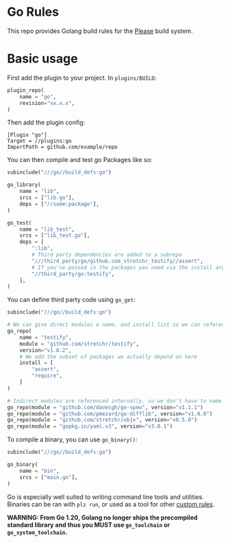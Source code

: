 # Go Rules
This repo provides Golang build rules for the [Please](https://please.build) build system. 

# Basic usage

First add the plugin to your project. In `plugins/BUILD`:
```python
plugin_repo(
    name = "go",
    revision="vx.x.x",
)
```

Then add the plugin config:
```
[Plugin "go"]
Target = //plugins:go
ImportPath = github.com/example/repo
```

You can then compile and test go Packages like so:
```python
subinclude("///go//build_defs:go")

go_library(
    name = "lib",
    srcs = ["lib.go"],
    deps = ["//some:package"],
)

go_test(
    name = "lib_test",
    srcs = ["lib_test.go"],
    deps = [
        ":lib",
        # Third party dependencies are added to a subrepo
        "///third_party/go/github.com_stretchr_testify//assert",
        # If you've passed in the packages you need via the install arg (see below) then you can depend on them like so
        "//third_party/go:testify",
    ],
)
```

You can define third party code using `go_get`:
```python
subinclude("///go//build_defs:go")

# We can give direct modules a name, and install list so we can reference them nicely as :testify
go_repo(
    name = "testify",
    module = "github.com/stretchr/testify",
    version="v1.8.2",
    # We add the subset of packages we actually depend on here
    install = [
        "assert",
        "require",
    ]
)

# Indirect modules are referenced internally, so we don't have to name them if we don't want to
go_repo(module = "github.com/davecgh/go-spew", version="v1.1.1")
go_repo(module = "github.com/pmezard/go-difflib", version="v1.0.0")
go_repo(module = "github.com/stretchr/objx", version="v0.5.0")
go_repo(module = "gopkg.in/yaml.v3", version="v3.0.1")
```

To compile a binary, you can use `go_binary()`:
```python
subinclude("///go//build_defs:go")

go_binary(
    name = "bin",
    srcs = ["main.go"],
)
```

Go is especially well suited to writing command line tools and utilities. Binaries can be ran with `plz run`, or used 
as a tool for other [custom rules](https://please.build/codelabs/genrule/#0). 

**WARNING: From Go 1.20, Golang no longer ships the precompiled standard library and thus you MUST use `go_toolchain` or `go_system_toolchain`.**
